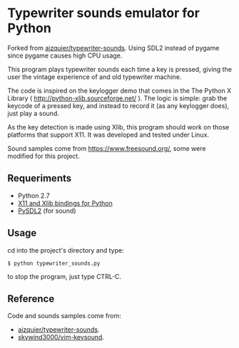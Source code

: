 Typewriter sounds emulator for Python
=====================================

Forked from [aizquier/typewriter-sounds](https://github.com/aizquier/typewriter-sounds).
Using SDL2 instead of pygame since pygame causes high CPU usage.

This program plays typewriter sounds each time a key is pressed, giving
the user the vintage experience of and old typewriter machine.

The code is inspired on the keylogger demo that comes in the The Python
X Library ( <http://python-xlib.sourceforge.net/> ). The logic is
simple: grab the keycode of a pressed key, and instead to record it (as
any keylogger does), just play a sound.

As the key detection is made using Xlib, this program should work on
those platforms that support X11. It was developed and tested under
Linux.

Sound samples come from <https://www.freesound.org/>, some were modified
for this project.

Requeriments
------------

-   Python 2.7
-   [X11 and Xlib bindings for Python](http://python-xlib.sourceforge.net/)
-   [PySDL2](http://pygame.org) (for sound)

Usage
-----

cd into the project's directory and type:

    $ python typewriter_sounds.py

to stop the program, just type CTRL-C.

Reference
----

Code and sounds samples come from:
- [aizquier/typewriter-sounds](https://github.com/aizquier/typewriter-sounds).
- [skywind3000/vim-keysound](https://github.com/skywind3000/vim-keysound).

